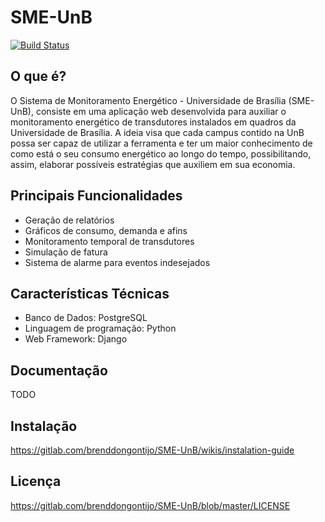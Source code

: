 # SME-UnB
[![Build Status](https://travis-ci.org/fga-gpp-mds/2016.2-SME_UnB.svg?branch=master)](https://travis-ci.org/fga-gpp-mds/2016.2-SME_UnB)
## O que é?

O Sistema de Monitoramento Energético - Universidade de Brasília (SME-UnB), consiste em uma aplicação web desenvolvida para auxiliar o monitoramento energético de transdutores instalados em quadros da Universidade de Brasília. A ideia visa que cada campus contido na UnB possa ser capaz de utilizar a ferramenta e ter um maior conhecimento de como está o seu consumo energético ao longo do tempo, possibilitando, assim, elaborar possíveis estratégias que auxiliem em sua economia.

## Principais Funcionalidades

- Geração de relatórios
- Gráficos de consumo, demanda e afins
- Monitoramento temporal de transdutores
- Simulação de fatura
- Sistema de alarme para eventos indesejados


## Características Técnicas

- Banco de Dados: PostgreSQL
- Linguagem de programação: Python
- Web Framework: Django

## Documentação
TODO

## Instalação
https://gitlab.com/brenddongontijo/SME-UnB/wikis/instalation-guide

## Licença
https://gitlab.com/brenddongontijo/SME-UnB/blob/master/LICENSE

